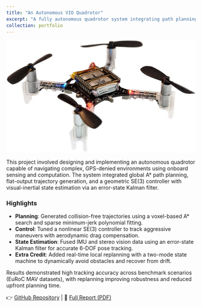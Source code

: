 ```yaml
---
title: "An Autonomous VIO Quadrotor"
excerpt: "A fully autonomous quadrotor system integrating path planning, minimum-jerk trajectory generation, nonlinear control, and visual-inertial state estimation."
collection: portfolio
---
```


 <img src="/images/CrazyFlie20.jpg" alt="Rover 2" class="content-img"/>

This project involved designing and implementing an autonomous quadrotor capable of navigating complex, GPS-denied environments using onboard sensing and computation. The system integrated global A* path planning, flat-output trajectory generation, and a geometric SE(3) controller with visual-inertial state estimation via an error-state Kalman filter.

### Highlights

- **Planning**: Generated collision-free trajectories using a voxel-based A* search and sparse minimum-jerk polynomial fitting.
- **Control**: Tuned a nonlinear SE(3) controller to track aggressive maneuvers with aerodynamic drag compensation.
- **State Estimation**: Fused IMU and stereo vision data using an error-state Kalman filter for accurate 6-DOF pose tracking.
- **Extra Credit**: Added real-time local replanning with a two-mode state machine to dynamically avoid obstacles and recover from drift.

Results demonstrated high tracking accuracy across benchmark scenarios (EuRoC MAV datasets), with replanning improving robustness and reduced upfront planning time.

👉 [GitHub Repository](#) | 📄 [Full Report (PDF)](/files/Project_3_Report.pdf)



